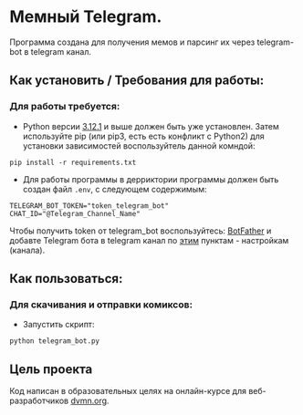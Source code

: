 # Мемный Telegram.

Программа создана для получения мемов и парсинг их через telegram-bot в telegram канал.

## Как установить / Требования для работы:

### Для работы требуется:

- Python версии [3.12.1](https://www.python.org/downloads/release/python-3121/) и выше должен быть уже установлен.
Затем используйте pip (или pip3, есть есть конфликт с Python2) для установки зависимостей воспользуйтель данной комндой:
```
pip install -r requirements.txt
```

- Для работы программы в дерриктории программы должен быть создан файл `.env`, с следующем содержимым:
```
TELEGRAM_BOT_TOKEN="token_telegram_bot"
CHAT_ID="@Telegram_Channel_Name"
```

Чтобы получить token от telegram_bot воспользуйтесь: [BotFather](https://t.me/BotFather) и добавте Telegram бота в telegram канал по [этим](https://smmplanner.com/blog/otlozhennyj-posting-v-telegram/) пунктам - настройкам (канала).

## Как пользоваться:

### Для скачивания и отправки комиксов:

- Запустить скрипт:
```
python telegram_bot.py
```

## Цель проекта
Код написан в образовательных целях на онлайн-курсе для веб-разработчиков [dvmn.org](https://dvmn.org/).